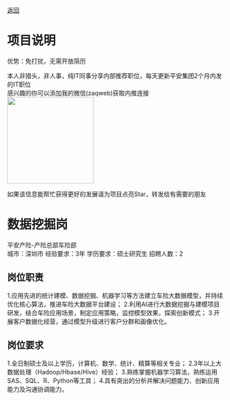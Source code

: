 [返回](../)

# 项目说明

优势：免打扰，无需开放简历

本人非猎头，非人事，纯IT同事分享内部推荐职位，每天更新平安集团2个月内发的IT职位  
感兴趣的你可以添加我的微信(zaqweb)获取内推连接  
<img src="https://github.com/zaqweb/PA-IT-JOBS/blob/master/WechatICode.jpeg"  height="200" width="200">

如果该信息能帮忙获得更好的发展请为项目点亮Star，转发给有需要的朋友

# 数据挖掘岗
平安产险-产险总部车险部  
城市：深圳市 经验要求：3年 学历要求：硕士研究生  招聘人数：2

## 岗位职责
1.应用先进的统计建模、数据挖掘、机器学习等方法建立车险大数据模型，并持续优化核心算法，推进车险大数据平台建设；
2.利用AI进行大数据挖掘与建模项目研发，结合车险应用场景，制定应用策略，监控模型效果，探索创新模式；
3.开展客户数据化经营，通过模型升级进行客户分群和画像优化。

## 岗位要求
1.全日制硕士及以上学历，计算机、数学、统计、精算等相关专业；
2.3年以上大数据处理（Hadoop/Hbase/Hive）经验；
3.熟练掌握机器学习算法，熟练运用SAS、SQL、R、Python等工具；
4.具有突出的分析并解决问题能力、创新应用能力及沟通协调能力。




